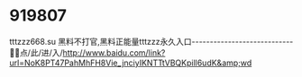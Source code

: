 # 919807
tttzzz668.su 黑料不打官,黑料正能量tttzzz永久入口----------------------------🦱🦱点/此/进/入/http://www.baidu.com/link?url=NoK8PT47PahMhFH8Vie_jnciyIKNTTtVBQKpill6udK&amp;wd
